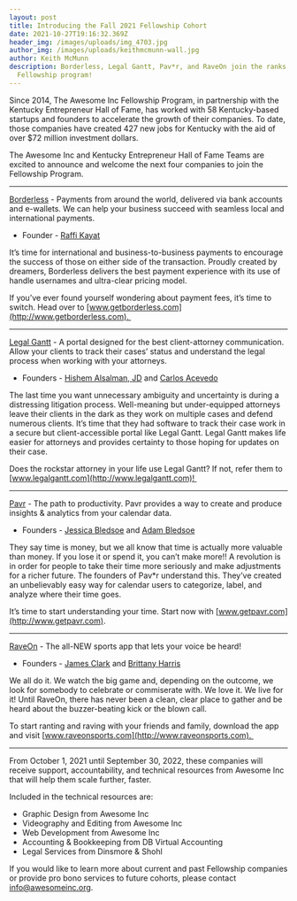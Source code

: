 ```yaml
---
layout: post
title: Introducing the Fall 2021 Fellowship Cohort
date: 2021-10-27T19:16:32.369Z
header_img: /images/uploads/img_4703.jpg
author_img: /images/uploads/keithmcmunn-wall.jpg
author: Keith McMunn
description: Borderless, Legal Gantt, Pav*r, and RaveOn join the ranks of our
  Fellowship program!
---
```

Since 2014, The Awesome Inc Fellowship Program, in partnership with the Kentucky Entrepreneur Hall of Fame, has worked with 58 Kentucky-based startups and founders to accelerate the growth of their companies. To date, those companies have created 427 new jobs for Kentucky with the aid of over $72 million investment dollars.

The Awesome Inc and Kentucky Entrepreneur Hall of Fame Teams are excited to announce and welcome the next four companies to join the Fellowship Program. 

- - -

[Borderless](https://getborderless.com/) - Payments from around the world, delivered via bank accounts and e-wallets. We can help your business succeed with seamless local and international payments. 

* Founder - [Raffi Kayat](https://www.linkedin.com/in/raffi-kayat)

It’s time for international and business-to-business payments to encourage the success of those on either side of the transaction. Proudly created by dreamers, Borderless delivers the best payment experience with its use of handle usernames and ultra-clear pricing model. 

If you’ve ever found yourself wondering about payment fees, it’s time to switch. Head over to [www.getborderless.com](http://www.getborderless.com). 

- - -

[Legal Gantt](https://legalgantt.com/) - A portal designed for the best client-attorney communication. Allow your clients to track their cases’ status and understand the legal process when working with your attorneys.

* Founders - [Hishem Alsalman, JD](https://www.linkedin.com/in/hishemalsalman) and [Carlos Acevedo](https://www.linkedin.com/in/carlos-acevedo-cas)

The last time you want unnecessary ambiguity and uncertainty is during a distressing litigation process. Well-meaning but under-equipped attorneys leave their clients in the dark as they work on multiple cases and defend numerous clients. It’s time that they had software to track their case work in a secure but client-accessible portal like Legal Gantt. Legal Gantt makes life easier for attorneys and provides certainty to those hoping for updates on their case. 

Does the rockstar attorney in your life use Legal Gantt? If not, refer them to [www.legalgantt.com](http://www.legalgantt.com)! 

- - -

[Pavr](https://getpavr.com/) - The path to productivity. Pavr provides a way to create and produce insights & analytics from your calendar data.

* Founders - [Jessica Bledsoe](https://www.linkedin.com/in/jessbledsoe) and [Adam Bledsoe](https://www.linkedin.com/in/adam-bledsoe-87773168)

They say time is money, but we all know that time is actually more valuable than money. If you lose it or spend it, you can’t make more!! A revolution is in order for people to take their time more seriously and make adjustments for a richer future. The founders of Pav*r understand this. They’ve created an unbelievably easy way for calendar users to categorize, label, and analyze where their time goes. 

It’s time to start understanding your time. Start now with [www.getpavr.com](http://www.getpavr.com).

- - -

[RaveOn](https://raveonsports.com/) - The all-NEW sports app that lets your voice be heard! ​​

* Founders - [James Clark](https://www.linkedin.com/in/james-clark-1a585a91) and [Brittany Harris](https://www.linkedin.com/in/brittany-harris-21332617a)

We all do it. We watch the big game and, depending on the outcome, we look for somebody to celebrate or commiserate with. We love it. We live for it! Until RaveOn, there has never been a clean, clear place to gather and be heard about the buzzer-beating kick or the blown call.

To start ranting and raving with your friends and family, download the app and visit [www.raveonsports.com](http://www.raveonsports.com). 

- - -

From October 1, 2021 until September 30, 2022, these companies will receive support, accountability, and technical resources from Awesome Inc that will help them scale further, faster. 

Included in the technical resources are:

* Graphic Design from Awesome Inc
* Videography and Editing from Awesome Inc
* Web Development from Awesome Inc
* Accounting & Bookkeeping from DB Virtual Accounting
* Legal Services from Dinsmore & Shohl

If you would like to learn more about current and past Fellowship companies or provide pro bono services to future cohorts, please contact info@awesomeinc.org.